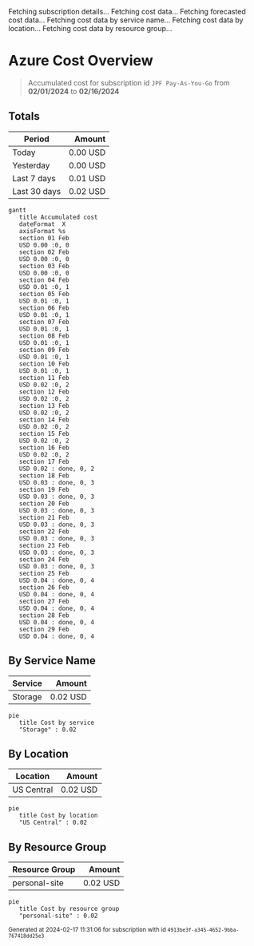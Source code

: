 Fetching subscription details...
Fetching cost data...
Fetching forecasted cost data...
Fetching cost data by service name...
Fetching cost data by location...
Fetching cost data by resource group...
# Azure Cost Overview

> Accumulated cost for subscription id `JPF Pay-As-You-Go` from **02/01/2024** to **02/16/2024**

## Totals

|Period|Amount|
|---|---:|
|Today|0.00 USD|
|Yesterday|0.00 USD|
|Last 7 days|0.01 USD|
|Last 30 days|0.02 USD|

```mermaid
gantt
   title Accumulated cost
   dateFormat  X
   axisFormat %s
   section 01 Feb
   USD 0.00 :0, 0
   section 02 Feb
   USD 0.00 :0, 0
   section 03 Feb
   USD 0.00 :0, 0
   section 04 Feb
   USD 0.01 :0, 1
   section 05 Feb
   USD 0.01 :0, 1
   section 06 Feb
   USD 0.01 :0, 1
   section 07 Feb
   USD 0.01 :0, 1
   section 08 Feb
   USD 0.01 :0, 1
   section 09 Feb
   USD 0.01 :0, 1
   section 10 Feb
   USD 0.01 :0, 1
   section 11 Feb
   USD 0.02 :0, 2
   section 12 Feb
   USD 0.02 :0, 2
   section 13 Feb
   USD 0.02 :0, 2
   section 14 Feb
   USD 0.02 :0, 2
   section 15 Feb
   USD 0.02 :0, 2
   section 16 Feb
   USD 0.02 :0, 2
   section 17 Feb
   USD 0.02 : done, 0, 2
   section 18 Feb
   USD 0.03 : done, 0, 3
   section 19 Feb
   USD 0.03 : done, 0, 3
   section 20 Feb
   USD 0.03 : done, 0, 3
   section 21 Feb
   USD 0.03 : done, 0, 3
   section 22 Feb
   USD 0.03 : done, 0, 3
   section 23 Feb
   USD 0.03 : done, 0, 3
   section 24 Feb
   USD 0.03 : done, 0, 3
   section 25 Feb
   USD 0.04 : done, 0, 4
   section 26 Feb
   USD 0.04 : done, 0, 4
   section 27 Feb
   USD 0.04 : done, 0, 4
   section 28 Feb
   USD 0.04 : done, 0, 4
   section 29 Feb
   USD 0.04 : done, 0, 4
```

## By Service Name

|Service|Amount|
|---|---:|
|Storage|0.02 USD|

```mermaid
pie
   title Cost by service
   "Storage" : 0.02
```

## By Location

|Location|Amount|
|---|---:|
|US Central|0.02 USD|

```mermaid
pie
   title Cost by location
   "US Central" : 0.02
```

## By Resource Group

|Resource Group|Amount|
|---|---:|
|personal-site|0.02 USD|

```mermaid
pie
   title Cost by resource group
   "personal-site" : 0.02
```

<sup>Generated at 2024-02-17 11:31:06 for subscription with id `4913be3f-a345-4652-9bba-767418dd25e3`</sup>
